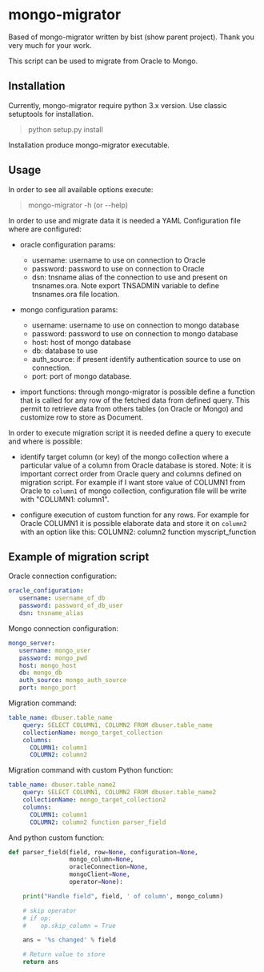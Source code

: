 mongo-migrator
==============

Based of mongo-migrator written by bist (show parent project).
Thank you very much for your work.

This script can be used to migrate from Oracle to Mongo.

Installation
-------------

Currently, mongo-migrator require python 3.x version.
Use classic setuptools for installation.

>  python setup.py install

Installation produce mongo-migrator executable.

Usage
------

In order to see all available options execute:

> mongo-migrator -h (or --help)

In order to use and migrate data it is needed a YAML Configuration file where are configured:

* oracle configuration params:
    - username: username to use on connection to Oracle
    - password: password to use on connection to Oracle
    - dsn: tnsname alias of the connection to use and present on tnsnames.ora. Note export TNSADMIN variable to define tnsnames.ora file location.

* mongo configuration params:
    - username: username to use on connection to mongo database
    - password: password to use on connection to mongo database
    - host: host of mongo database
    - db: database to use
    - auth_source: if present identify authentication source to use on connection.
    - port: port of mongo database.

* import functions: through mongo-migrator is possible define a function that is called for any row of the fetched data from defined query. This permit to retrieve data from others tables (on Oracle or Mongo) and customize row to store as Document.

In order to execute migration script it is needed define a query to execute and where is possible:

* identify target column (or key) of the mongo collection where a particular value of a column from Oracle database is stored. Note: it is important correct order from Oracle query and columns defined on migration script. For example if I want store value of COLUMN1 from Oracle to `column1` of mongo collection, configuration file will be write with "COLUMN1: column1".

* configure execution of custom function for any rows. For example for Oracle COLUMN1 it is possible elaborate data and store it on `column2` with an option like this:
        COLUMN2: column2 function myscript_function


Example of migration script
----------------------------

Oracle connection configuration:

````yaml
oracle_configuration:
   username: username_of_db
   password: password_of_db_user
   dsn: tnsname_alias
````

Mongo connection configuration:

````yaml
mongo_server:
   username: mongo_user
   password: mongo_pwd
   host: mongo_host
   db: mongo_db
   auth_source: mongo_auth_source
   port: mongo_port
````

Migration command:

````yaml
table_name: dbuser.table_name
    query: SELECT COLUMN1, COLUMN2 FROM dbuser.table_name
    collectionName: mongo_target_collection
    columns:
      COLUMN1: column1
      COLUMN2: column2
````

Migration command with custom Python function:

````yaml
table_name: dbuser.table_name2
    query: SELECT COLUMN1, COLUMN2 FROM dbuser.table_name2
    collectionName: mongo_target_collection2
    columns:
      COLUMN1: column1
      COLUMN2: column2 function parser_field
````

And python custom function:

````python
def parser_field(field, row=None, configuration=None,
                 mongo_column=None,
                 oracleConnection=None,
                 mongoClient=None,
                 operator=None):

    print("Handle field", field, ' of column', mongo_column)

    # skip operator
    # if op:
    #    op.skip_column = True

    ans = '%s changed' % field

    # Return value to store
    return ans
````
